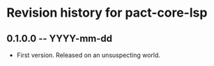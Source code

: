 # Revision history for pact-core-lsp

## 0.1.0.0 -- YYYY-mm-dd

* First version. Released on an unsuspecting world.
